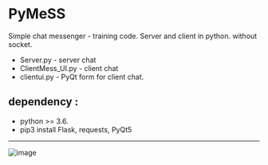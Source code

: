 # PyMeSS


 Simple chat messenger - training code. Server and client in python. without socket. 
* Server.py - server chat
* ClientMess_UI.py - client chat
* clientui.py - PyQt form for client chat.

## dependency :
* python >= 3.6. 
* pip3 install Flask, requests, PyQt5

***

![image](https://user-images.githubusercontent.com/53166373/73070446-660d9d80-3ec1-11ea-8280-b2da4a95719f.png)
